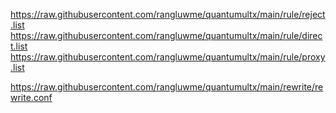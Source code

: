 https://raw.githubusercontent.com/rangluwme/quantumultx/main/rule/reject.list
https://raw.githubusercontent.com/rangluwme/quantumultx/main/rule/direct.list
https://raw.githubusercontent.com/rangluwme/quantumultx/main/rule/proxy.list

https://raw.githubusercontent.com/rangluwme/quantumultx/main/rewrite/rewrite.conf

